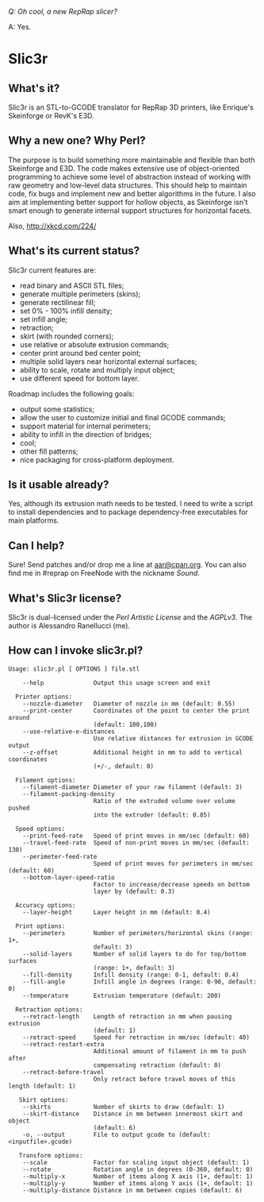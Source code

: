 _Q: Oh cool, a new RepRap slicer?_

A: Yes.

# Slic3r

## What's it?

Slic3r is an STL-to-GCODE translator for RepRap 3D printers, 
like Enrique's Skeinforge or RevK's E3D.

## Why a new one? Why Perl?

The purpose is to build something more maintainable and flexible than both
Skeinforge and E3D. The code makes extensive use of object-oriented 
programming to achieve some level of abstraction instead of working with
raw geometry and low-level data structures.
This should help to maintain code, fix bugs and implement new and better
algorithms in the future.
I also aim at implementing better support for hollow objects, as Skeinforge
isn't smart enough to generate internal support structures for horizontal
facets.

Also, http://xkcd.com/224/

## What's its current status?

Slic3r current features are:

* read binary and ASCII STL files;
* generate multiple perimeters (skins);
* generate rectilinear fill;
* set 0% - 100% infill density;
* set infill angle;
* retraction;
* skirt (with rounded corners);
* use relative or absolute extrusion commands;
* center print around bed center point;
* multiple solid layers near horizontal external surfaces;
* ability to scale, rotate and multiply input object;
* use different speed for bottom layer.

Roadmap includes the following goals:

* output some statistics;
* allow the user to customize initial and final GCODE commands;
* support material for internal perimeters;
* ability to infill in the direction of bridges;
* cool;
* other fill patterns;
* nice packaging for cross-platform deployment.

## Is it usable already?

Yes, although its extrusion math needs to be tested.
I need to write a script to install dependencies and to package
dependency-free executables for main platforms.

## Can I help?

Sure! Send patches and/or drop me a line at aar@cpan.org. You can also 
find me in #reprap on FreeNode with the nickname _Sound_.

## What's Slic3r license?

Slic3r is dual-licensed under the _Perl Artistic License_ and the _AGPLv3_.
The author is Alessandro Ranellucci (me).

## How can I invoke slic3r.pl?

    Usage: slic3r.pl [ OPTIONS ] file.stl
    
        --help              Output this usage screen and exit
        
      Printer options:
        --nozzle-diameter   Diameter of nozzle in mm (default: 0.55)
        --print-center      Coordinates of the point to center the print around 
                            (default: 100,100)
        --use-relative-e-distances
                            Use relative distances for extrusion in GCODE output
        --z-offset          Additional height in mm to add to vertical coordinates
                            (+/-, default: 0)
        
      Filament options:
        --filament-diameter Diameter of your raw filament (default: 3)
        --filament-packing-density
                            Ratio of the extruded volume over volume pushed 
                            into the extruder (default: 0.85)
        
      Speed options:
        --print-feed-rate   Speed of print moves in mm/sec (default: 60)
        --travel-feed-rate  Speed of non-print moves in mm/sec (default: 130)
        --perimeter-feed-rate
                            Speed of print moves for perimeters in mm/sec (default: 60)
        --bottom-layer-speed-ratio
                            Factor to increase/decrease speeds on bottom 
                            layer by (default: 0.3)
        
      Accuracy options:
        --layer-height      Layer height in mm (default: 0.4)
      
      Print options:
        --perimeters        Number of perimeters/horizontal skins (range: 1+, 
                            default: 3)
        --solid-layers      Number of solid layers to do for top/bottom surfaces
                            (range: 1+, default: 3)
        --fill-density      Infill density (range: 0-1, default: 0.4)
        --fill-angle        Infill angle in degrees (range: 0-90, default: 0)
        --temperature       Extrusion temperature (default: 200)
      
      Retraction options:
        --retract-length    Length of retraction in mm when pausing extrusion 
                            (default: 1)
        --retract-speed     Speed for retraction in mm/sec (default: 40)
        --retract-restart-extra
                            Additional amount of filament in mm to push after
                            compensating retraction (default: 0)
        --retract-before-travel
                            Only retract before travel moves of this length (default: 1)
       
       Skirt options:
        --skirts            Number of skirts to draw (default: 1)
        --skirt-distance    Distance in mm between innermost skirt and object 
                            (default: 6)
        -o, --output        File to output gcode to (default: <inputfile>.gcode)
       
       Transform options:
        --scale             Factor for scaling input object (default: 1)
        --rotate            Rotation angle in degrees (0-360, default: 0)
        --multiply-x        Number of items along X axis (1+, default: 1)
        --multiply-y        Number of items along Y axis (1+, default: 1)
        --multiply-distance Distance in mm between copies (default: 6)
        
